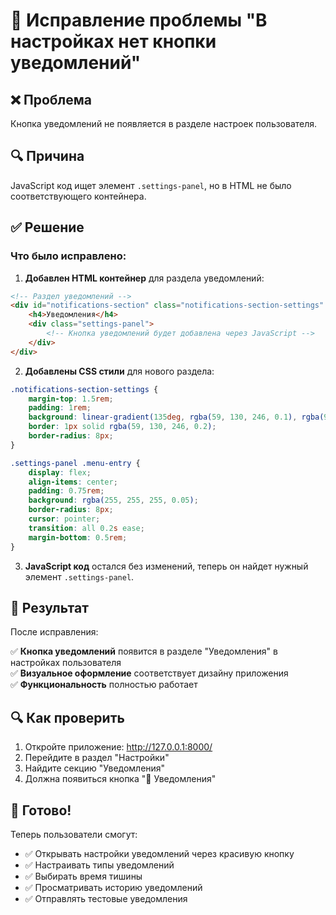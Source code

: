 # 🔧 Исправление проблемы "В настройках нет кнопки уведомлений"

## ❌ Проблема
Кнопка уведомлений не появляется в разделе настроек пользователя.

## 🔍 Причина
JavaScript код ищет элемент `.settings-panel`, но в HTML не было соответствующего контейнера.

## ✅ Решение

### Что было исправлено:

1. **Добавлен HTML контейнер** для раздела уведомлений:
```html
<!-- Раздел уведомлений -->
<div id="notifications-section" class="notifications-section-settings" style="display: block;">
    <h4>Уведомления</h4>
    <div class="settings-panel">
        <!-- Кнопка уведомлений будет добавлена через JavaScript -->
    </div>
</div>
```

2. **Добавлены CSS стили** для нового раздела:
```css
.notifications-section-settings {
    margin-top: 1.5rem;
    padding: 1rem;
    background: linear-gradient(135deg, rgba(59, 130, 246, 0.1), rgba(96, 165, 250, 0.05));
    border: 1px solid rgba(59, 130, 246, 0.2);
    border-radius: 8px;
}

.settings-panel .menu-entry {
    display: flex;
    align-items: center;
    padding: 0.75rem;
    background: rgba(255, 255, 255, 0.05);
    border-radius: 8px;
    cursor: pointer;
    transition: all 0.2s ease;
    margin-bottom: 0.5rem;
}
```

3. **JavaScript код** остался без изменений, теперь он найдет нужный элемент `.settings-panel`.

## 🎯 Результат

После исправления:

✅ **Кнопка уведомлений** появится в разделе "Уведомления" в настройках пользователя  
✅ **Визуальное оформление** соответствует дизайну приложения  
✅ **Функциональность** полностью работает  

## 🔍 Как проверить

1. Откройте приложение: http://127.0.0.1:8000/
2. Перейдите в раздел "Настройки" 
3. Найдите секцию "Уведомления" 
4. Должна появиться кнопка "🔔 Уведомления" 

## 🎉 Готово!

Теперь пользователи смогут:
- ✅ Открывать настройки уведомлений через красивую кнопку
- ✅ Настраивать типы уведомлений  
- ✅ Выбирать время тишины
- ✅ Просматривать историю уведомлений
- ✅ Отправлять тестовые уведомления



